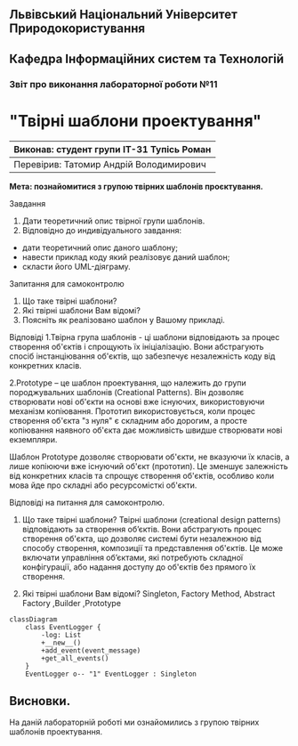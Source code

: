 ## Львівський Національний Університет Природокористування
## Кафедра Інформаційних систем та Технологій



### Звіт про виконання лабораторної роботи №11
# "Твірні шаблони проектування"



| Виконав: студент групи ІТ-31 Тупісь Роман |
|----------------------------------------------------|
| Перевірив: Татомир Андрій Володимирович            |




**Мета: познайомитися з групою твірних шаблонів проєктування.**


Завдання

1. Дати теоретичний опис твірної групи шаблонів.
2. Відповідно до индивідуального завдання:
- дати теоретичний опис даного шаблону;
- навести приклад коду який реалізовує даний шаблон;
- скласти його UML-діяграму.

Запитання для самоконтролю
1. Що таке твірні шаблони?
2. Які твірні шаблони Вам відомі?
3. Поясніть як реалізовано шаблон у Вашому прикладі.

Відповіді
1.Твірна група шаблонів - ці шаблони відповідають за процес створення об'єктів і спрощують їх ініціалізацію. Вони абстрагують спосіб інстанціювання об'єктів, що забезпечує незалежність коду від конкретних класів.

2.Prototype – це шаблон проектування, що належить до групи породжувальних шаблонів (Creational Patterns). Він дозволяє створювати нові об'єкти на основі вже існуючих, використовуючи механізм копіювання. Прототип використовується, коли процес створення об'єкта "з нуля" є складним або дорогим, а просте копіювання наявного об'єкта дає можливість швидше створювати нові екземпляри.

Шаблон Prototype дозволяє створювати об'єкти, не вказуючи їх класів, а лише копіюючи вже існуючий об'єкт (прототип). Це зменшує залежність від конкретних класів та спрощує створення об'єктів, особливо коли мова йде про складні або ресурсомісткі об'єкти.

Відповіді на питання для самоконтролю.
1. Що таке твірні шаблони?
Твірні шаблони (creational design patterns) відповідають за створення об’єктів. Вони абстрагують процес створення об'єкта, що дозволяє системі бути незалежною від способу створення, композиції та представлення об'єктів. Це може включати управління об’єктами, які потребують складної конфігурації, або надання доступу до об'єктів без прямого їх створення.

2. Які твірні шаблони Вам відомі?
Singleton, Factory Method, Abstract Factory ,Builder ,Prototype


```mermaid
classDiagram
    class EventLogger {
        -log: List
        +__new__()
        +add_event(event_message)
        +get_all_events()
    }
    EventLogger o-- "1" EventLogger : Singleton

```
## Висновки. 
На даній лабораторній роботі ми ознайомились з групою твірних шаблонів проектування. 

